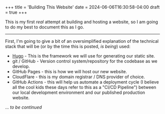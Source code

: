 +++
title = 'Building This Website'
date = 2024-06-06T16:30:58-04:00
draft = true
+++

This is my first *real* attempt at building and hosting a website, so I am going to do my best to document this as I go. 
___
First, I'm going to give a bit of an oversimplified explanation of the technical stack that will be (or by the time this is posted, *is being*) used:
- [Hugo](https://gohugo.io/) - This is the framework we will use for generating our static site.
- git / GitHub - Version control system/repository for the codebase as we develop.
- GitHub Pages - this is how we will host our new website. 
- CloudFlare - this is my domain registrar / DNS provider of choice. 
- GitHub Actions - this will help us automate a deployment cycle (I believe all the cool kids these days refer to this as a "CI/CD Pipeline") between our local development environment and our published production website. 

... *to be continued*